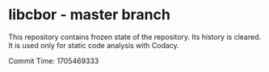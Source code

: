 # libcbor - master branch

This repository contains frozen state of the repository.
Its history is cleared. It is used only for static code
analysis with Codacy.

Commit Time: 1705469333